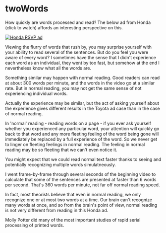 # twoWords
How quickly are words processed and read? 
The below ad from Honda (click to watch) affords an interesting perspective on this.

[![Honda RSVP ad](http://img.youtube.com/vi/7MJcWEeft10/0.jpg)](
https://www.youtube.com/watch?v=7MJcWEeft10
)

Viewing the flurry of words that rush by, you may surprise yourself with your ability to read several of the sentences. But do you feel you were aware of every word? I sometimes have the sense that I didn't experience each word as an individual, they went by too fast, but somehow at the end I nevertheless know what all the words are.

Something similar may happen with normal reading. Good readers can read at about 300 words per minute, and the words in the video go at a similar rate. But in normal reading, you may not get the same sense of not experiencing individual words.

Actually the experience may be similar, but the act of asking yourself about the experience gives different results in the Toyota ad case than in the case of normal reading.

In 'normal' reading - reading words on a page - if you ever ask yourself whether you experienced any particular word, your attention will quickly go back to that word and any more fleeting feeling of the word being gone will immediately be replaced by a full experience of the word.  So we never get to linger on fleeting feelings in normal reading. The feeling in normal reading may be so fleeting that we can't even notice it.

You might expect that we could read normal text faster thanks to seeing and potentially recognizing multiple words simulatneously. 

I went frame-by-frame through several seconds of the beginning video to calculate that some of the sentences are presented at faster than 6 words per second. That's 360 words per minute, not far off normal reading speed.

In fact, most theorists believe that even in normal reading, we only recognize one or at most two words at a time. Our brain can't recognize many words at once, and so from the brain's point of view, normal reading is not very different from reading in this Honda ad.

<!---Limits.
:02 We all got them. That .. :03 that tells you that you've done all you could do.
:04 This is the furthest I can go :04
:05 I will not be able to top that :05
I have given my best :06
But when you force yourself to push :06
...
-->

Molly Potter did many of the most important studies of rapid serial processing of printed words.